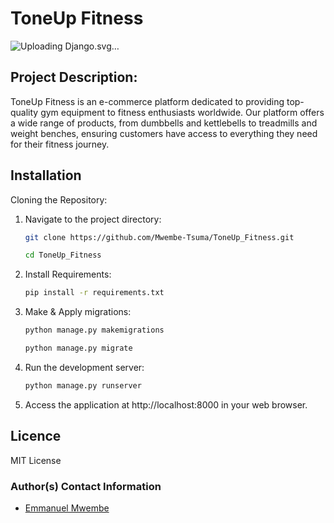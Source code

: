 # ToneUp Fitness

![Uploading Django.svg…]()

## Project Description:
<p> ToneUp Fitness is an e-commerce platform dedicated to providing top-quality gym equipment to fitness enthusiasts worldwide. Our platform offers a wide range of products, from dumbbells and kettlebells to treadmills and weight benches, ensuring customers have access to everything they need for their fitness journey.
</p>


## Installation
<p>Cloning the Repository:</p>


1. Navigate to the project directory:

   ```bash
   git clone https://github.com/Mwembe-Tsuma/ToneUp_Fitness.git

   cd ToneUp_Fitness

2. Install Requirements:

   ```bash
   pip install -r requirements.txt

3. Make & Apply migrations:
   ```bash
   python manage.py makemigrations

   python manage.py migrate

4. Run the development server:
   ```bash
   python manage.py runserver

5. Access the application at http://localhost:8000 in your web browser.

## Licence

MIT License

### Author(s) Contact Information
- [Emmanuel Mwembe](emmauelmwembe@gmail.com)
